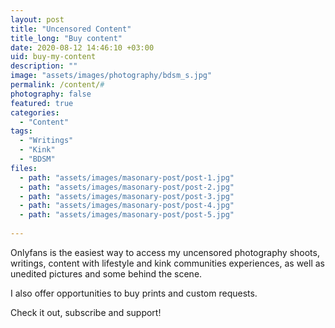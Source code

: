 ```yaml
---
layout: post
title: "Uncensored Content"
title_long: "Buy content"
date: 2020-08-12 14:46:10 +03:00
uid: buy-my-content
description: ""
image: "assets/images/photography/bdsm_s.jpg"
permalink: /content/#
photography: false
featured: true
categories: 
  - "Content"
tags:
  - "Writings"
  - "Kink"
  - "BDSM"
files:
  - path: "assets/images/masonary-post/post-1.jpg"
  - path: "assets/images/masonary-post/post-2.jpg"
  - path: "assets/images/masonary-post/post-3.jpg"
  - path: "assets/images/masonary-post/post-4.jpg"
  - path: "assets/images/masonary-post/post-5.jpg"
  
---
```


Onlyfans is the easiest way to access my uncensored photography shoots, writings, 
content with lifestyle and kink communities experiences, as well as unedited pictures
and some behind the scene. 

I also offer opportunities to buy prints and custom requests.

Check it out, subscribe and support!


